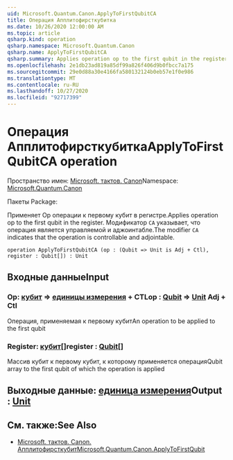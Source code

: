 ```yaml
---
uid: Microsoft.Quantum.Canon.ApplyToFirstQubitCA
title: Операция Апплитофирсткубитка
ms.date: 10/26/2020 12:00:00 AM
ms.topic: article
qsharp.kind: operation
qsharp.namespace: Microsoft.Quantum.Canon
qsharp.name: ApplyToFirstQubitCA
qsharp.summary: Applies operation op to the first qubit in the register. The modifier `CA` indicates that the operation is controllable and adjointable.
ms.openlocfilehash: 2e1db23ad819a85df99a826f406d9b0fbcc7a175
ms.sourcegitcommit: 29e0d88a30e4166fa580132124b0eb57e1f0e986
ms.translationtype: MT
ms.contentlocale: ru-RU
ms.lasthandoff: 10/27/2020
ms.locfileid: "92717399"
---
```

# <a name="applytofirstqubitca-operation"></a><span data-ttu-id="5c264-102">Операция Апплитофирсткубитка</span><span class="sxs-lookup"><span data-stu-id="5c264-102">ApplyToFirstQubitCA operation</span></span>

<span data-ttu-id="5c264-103">Пространство имен: [Microsoft. тактов. Canon](xref:Microsoft.Quantum.Canon)</span><span class="sxs-lookup"><span data-stu-id="5c264-103">Namespace: [Microsoft.Quantum.Canon](xref:Microsoft.Quantum.Canon)</span></span>

<span data-ttu-id="5c264-104">Пакеты [](https://nuget.org/packages/)</span><span class="sxs-lookup"><span data-stu-id="5c264-104">Package: [](https://nuget.org/packages/)</span></span>


<span data-ttu-id="5c264-105">Применяет Op операции к первому кубит в регистре.</span><span class="sxs-lookup"><span data-stu-id="5c264-105">Applies operation op to the first qubit in the register.</span></span>
<span data-ttu-id="5c264-106">Модификатор `CA` указывает, что операция является управляемой и аджоинтабле.</span><span class="sxs-lookup"><span data-stu-id="5c264-106">The modifier `CA` indicates that the operation is controllable and adjointable.</span></span>

```qsharp
operation ApplyToFirstQubitCA (op : (Qubit => Unit is Adj + Ctl), register : Qubit[]) : Unit
```


## <a name="input"></a><span data-ttu-id="5c264-107">Входные данные</span><span class="sxs-lookup"><span data-stu-id="5c264-107">Input</span></span>

### <a name="op--qubit--unit-adj--ctl"></a><span data-ttu-id="5c264-108">Op: [кубит](xref:microsoft.quantum.lang-ref.qubit) => [единицы измерения](xref:microsoft.quantum.lang-ref.unit) + CTL</span><span class="sxs-lookup"><span data-stu-id="5c264-108">op : [Qubit](xref:microsoft.quantum.lang-ref.qubit) => [Unit](xref:microsoft.quantum.lang-ref.unit) Adj + Ctl</span></span>

<span data-ttu-id="5c264-109">Операция, применяемая к первому кубит</span><span class="sxs-lookup"><span data-stu-id="5c264-109">An operation to be applied to the first qubit</span></span>


### <a name="register--qubit"></a><span data-ttu-id="5c264-110">Register: [кубит](xref:microsoft.quantum.lang-ref.qubit)[]</span><span class="sxs-lookup"><span data-stu-id="5c264-110">register : [Qubit](xref:microsoft.quantum.lang-ref.qubit)[]</span></span>

<span data-ttu-id="5c264-111">Массив кубит к первому кубит, к которому применяется операция</span><span class="sxs-lookup"><span data-stu-id="5c264-111">Qubit array to the first qubit of which the operation is applied</span></span>



## <a name="output--unit"></a><span data-ttu-id="5c264-112">Выходные данные: [единица измерения](xref:microsoft.quantum.lang-ref.unit)</span><span class="sxs-lookup"><span data-stu-id="5c264-112">Output : [Unit](xref:microsoft.quantum.lang-ref.unit)</span></span>



## <a name="see-also"></a><span data-ttu-id="5c264-113">См. также:</span><span class="sxs-lookup"><span data-stu-id="5c264-113">See Also</span></span>

- [<span data-ttu-id="5c264-114">Microsoft. тактов. Canon. Апплитофирсткубит</span><span class="sxs-lookup"><span data-stu-id="5c264-114">Microsoft.Quantum.Canon.ApplyToFirstQubit</span></span>](xref:Microsoft.Quantum.Canon.ApplyToFirstQubit)